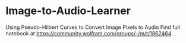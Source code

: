 # Image-to-Audio-Learner
Using Pseudo-Hilbert Curves to Convert Image Pixels to Audio
Find full notebook at https://community.wolfram.com/groups/-/m/t/1862464.
